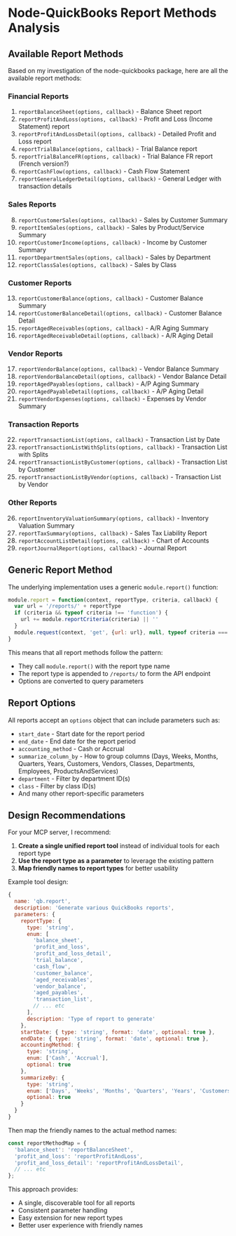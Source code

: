 # Node-QuickBooks Report Methods Analysis

## Available Report Methods

Based on my investigation of the node-quickbooks package, here are all the available report methods:

### Financial Reports
1. `reportBalanceSheet(options, callback)` - Balance Sheet report
2. `reportProfitAndLoss(options, callback)` - Profit and Loss (Income Statement) report
3. `reportProfitAndLossDetail(options, callback)` - Detailed Profit and Loss report
4. `reportTrialBalance(options, callback)` - Trial Balance report
5. `reportTrialBalanceFR(options, callback)` - Trial Balance FR report (French version?)
6. `reportCashFlow(options, callback)` - Cash Flow Statement
7. `reportGeneralLedgerDetail(options, callback)` - General Ledger with transaction details

### Sales Reports
8. `reportCustomerSales(options, callback)` - Sales by Customer Summary
9. `reportItemSales(options, callback)` - Sales by Product/Service Summary
10. `reportCustomerIncome(options, callback)` - Income by Customer Summary
11. `reportDepartmentSales(options, callback)` - Sales by Department
12. `reportClassSales(options, callback)` - Sales by Class

### Customer Reports
13. `reportCustomerBalance(options, callback)` - Customer Balance Summary
14. `reportCustomerBalanceDetail(options, callback)` - Customer Balance Detail
15. `reportAgedReceivables(options, callback)` - A/R Aging Summary
16. `reportAgedReceivableDetail(options, callback)` - A/R Aging Detail

### Vendor Reports
17. `reportVendorBalance(options, callback)` - Vendor Balance Summary
18. `reportVendorBalanceDetail(options, callback)` - Vendor Balance Detail
19. `reportAgedPayables(options, callback)` - A/P Aging Summary
20. `reportAgedPayableDetail(options, callback)` - A/P Aging Detail
21. `reportVendorExpenses(options, callback)` - Expenses by Vendor Summary

### Transaction Reports
22. `reportTransactionList(options, callback)` - Transaction List by Date
23. `reportTransactionListWithSplits(options, callback)` - Transaction List with Splits
24. `reportTransactionListByCustomer(options, callback)` - Transaction List by Customer
25. `reportTransactionListByVendor(options, callback)` - Transaction List by Vendor

### Other Reports
26. `reportInventoryValuationSummary(options, callback)` - Inventory Valuation Summary
27. `reportTaxSummary(options, callback)` - Sales Tax Liability Report
28. `reportAccountListDetail(options, callback)` - Chart of Accounts
29. `reportJournalReport(options, callback)` - Journal Report

## Generic Report Method

The underlying implementation uses a generic `module.report()` function:

```javascript
module.report = function(context, reportType, criteria, callback) {
  var url = '/reports/' + reportType
  if (criteria && typeof criteria !== 'function') {
    url += module.reportCriteria(criteria) || ''
  }
  module.request(context, 'get', {url: url}, null, typeof criteria === 'function' ? criteria : callback)
}
```

This means that all report methods follow the pattern:
- They call `module.report()` with the report type name
- The report type is appended to `/reports/` to form the API endpoint
- Options are converted to query parameters

## Report Options

All reports accept an `options` object that can include parameters such as:
- `start_date` - Start date for the report period
- `end_date` - End date for the report period
- `accounting_method` - Cash or Accrual
- `summarize_column_by` - How to group columns (Days, Weeks, Months, Quarters, Years, Customers, Vendors, Classes, Departments, Employees, ProductsAndServices)
- `department` - Filter by department ID(s)
- `class` - Filter by class ID(s)
- And many other report-specific parameters

## Design Recommendations

For your MCP server, I recommend:

1. **Create a single unified report tool** instead of individual tools for each report type
2. **Use the report type as a parameter** to leverage the existing pattern
3. **Map friendly names to report types** for better usability

Example tool design:
```javascript
{
  name: 'qb.report',
  description: 'Generate various QuickBooks reports',
  parameters: {
    reportType: {
      type: 'string',
      enum: [
        'balance_sheet',
        'profit_and_loss',
        'profit_and_loss_detail',
        'trial_balance',
        'cash_flow',
        'customer_balance',
        'aged_receivables',
        'vendor_balance',
        'aged_payables',
        'transaction_list',
        // ... etc
      ],
      description: 'Type of report to generate'
    },
    startDate: { type: 'string', format: 'date', optional: true },
    endDate: { type: 'string', format: 'date', optional: true },
    accountingMethod: { 
      type: 'string', 
      enum: ['Cash', 'Accrual'], 
      optional: true 
    },
    summarizeBy: {
      type: 'string',
      enum: ['Days', 'Weeks', 'Months', 'Quarters', 'Years', 'Customers', 'Vendors', 'Classes', 'Departments'],
      optional: true
    }
  }
}
```

Then map the friendly names to the actual method names:
```javascript
const reportMethodMap = {
  'balance_sheet': 'reportBalanceSheet',
  'profit_and_loss': 'reportProfitAndLoss',
  'profit_and_loss_detail': 'reportProfitAndLossDetail',
  // ... etc
};
```

This approach provides:
- A single, discoverable tool for all reports
- Consistent parameter handling
- Easy extension for new report types
- Better user experience with friendly names